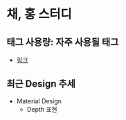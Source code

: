 # 채, 홍 스터디

## 태그 사용량: 자주 사용될 태그
 - [링크](https://www.advancedwebranking.com/html/)

## 최근 Design 추세
 * Material Design
   * Depth 표현

